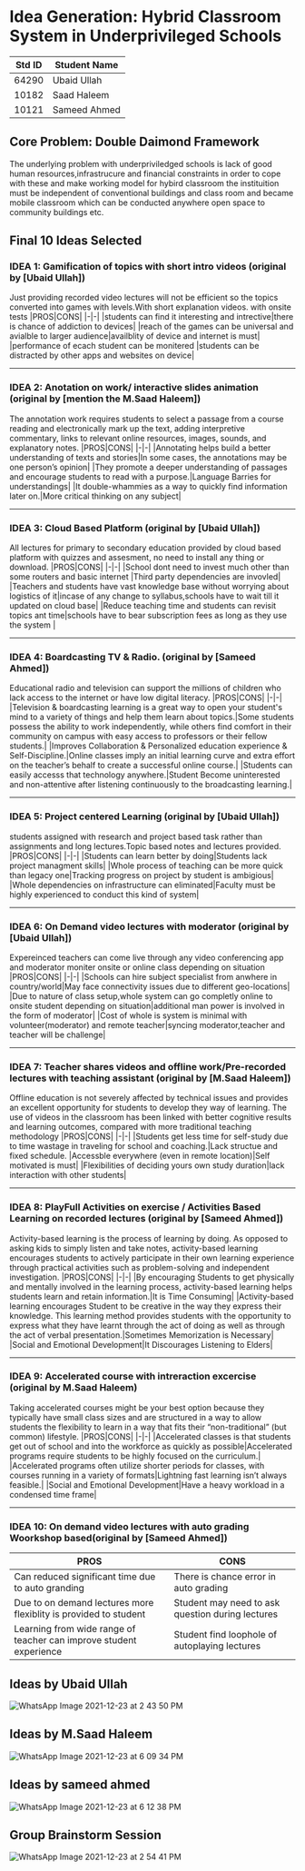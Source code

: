 # Idea Generation: Hybrid Classroom System in Underprivileged Schools

|Std ID|Student Name|
|:-----:|---------------------|
|64290|Ubaid Ullah|
|10182|Saad Haleem|
|10121|Sameed Ahmed|

## Core Problem: Double Daimond Framework
The underlying problem with underpriviledged schools is lack of good human resources,infrastrucure and financial constraints in order to cope with these and make working model for hybird classroom the instituition must be independent of conventional buildings and class room and became mobile classroom which can be conducted anywhere open space to community buildings etc.

## Final 10 Ideas Selected

### IDEA 1: Gamification of topics with short intro videos (original by [Ubaid Ullah])
Just providing recorded video lectures will not be efficient so the topics converted into games with levels.With short explanation videos.
with onsite tests
|PROS|CONS|
|-|-|
|students can find it interesting and intrective|there is chance of addiction to devices|
|reach of the games can be universal and avialble to larger audience|availblity of device and internet is must|
|performance of ecach student can be monitered |students can be distracted by other apps and websites on device|

---
### IDEA 2: Anotation on work/ interactive slides animation (original by [mention the M.Saad Haleem])
The annotation work requires students to select a passage from a course reading and electronically mark up the text, adding interpretive commentary, links to relevant online resources, images, sounds, and explanatory notes. 
|PROS|CONS|
|-|-|
|Annotating helps build a better understanding of texts and stories|In some cases, the annotations may be one person’s opinion|
|They promote a deeper understanding of passages and encourage students to read with a purpose.|Language Barries for understandings|
|It double-whammies as a way to quickly find information later on.|More critical thinking on any subject|

---
### IDEA 3: Cloud Based Platform (original by [Ubaid Ullah])
All lectures for primary to secondary education provided by cloud based platform with quizzes and assesment, no need to install any thing or download.
|PROS|CONS|
|-|-|
|School dont need to invest much other than some routers and basic internet |Third party dependencies are invovled|
|Teachers and students have vast knowledge base without worrying about logistics of it|incase of any change to syllabus,schools have to wait till it updated on cloud base|
|Reduce teaching time and students can revisit topics ant time|schools have to bear subscription fees as long as they use the system	|


---
### IDEA 4: Boardcasting TV & Radio. (original by [Sameed Ahmed])
Educational radio and television can support the millions of children who lack access to the internet or have low digital literacy. 
|PROS|CONS|
|-|-|
|Television & boardcasting learning is a great way to open your student's mind to a variety of things and help them learn about topics.|Some students possess the ability to work independently, while others find comfort in their community on campus with easy access to professors or their fellow students.|
|Improves Collaboration & Personalized education experience & Self-Discipline.|Online classes imply an initial learning curve and extra effort on the teacher’s behalf to create a successful online course.|
|Students can easily accesss that technology anywhere.|Student Become uninterested and non-attentive after listening continuously to the broadcasting learning.|

---
### IDEA 5: Project centered Learning (original by [Ubaid Ullah])
students assigned with research and project based task rather than assignments and long lectures.Topic based notes and lectures
provided.
|PROS|CONS|
|-|-|
|Students can learn better by doing|Students lack project managment skills|
|Whole process of teaching can be more quick than legacy one|Tracking progress on project by student is ambigious|
|Whole dependencies on infrastructure can eliminated|Faculty must be highly experienced to conduct this kind of system|


---
### IDEA 6: On Demand video lectures with moderator (original by [Ubaid Ullah])
Expereinced teachers can come live through any video conferencing app and moderator moniter onsite or online class depending on situation
|PROS|CONS|
|-|-|
|Schools can hire subject specialist from anwhere in country/world|May face connectivity issues due to different geo-locations|
|Due to nature of class setup,whole system can go completly online to onsite student depending on situation|additional man power is involved in the form of moderator|
|Cost of whole is system is minimal with volunteer(moderator) and remote teacher|syncing moderator,teacher and teacher will be challenge|

---
### IDEA 7: Teacher shares videos and offline work/Pre-recorded lectures with teaching assistant (original by [M.Saad Haleem])
Offline education is not severely affected by technical issues and provides an excellent opportunity for students to develop they way of learning. The use of videos in the classroom has been linked with better cognitive results and learning outcomes, compared with more traditional teaching methodology
|PROS|CONS|
|-|-|
|Students get less time for self-study due to time wastage in traveling for school and coaching.|Lack structue and fixed schedule.
|Accessble everywhere (even in remote location)|Self motivated is must|
|Flexibilities of deciding yours own study duration|lack interaction with other students|

----
### IDEA 8: PlayFull Activities on exercise / Activities Based Learning on recorded lectures (original by [Sameed Ahmed])
Activity-based learning is the process of learning by doing. As opposed to asking kids to simply listen and take notes, activity-based learning encourages students to actively participate in their own learning experience through practical activities such as problem-solving and independent investigation. 
|PROS|CONS|
|-|-|
|By encouraging Students to get physically and mentally involved in the learning process, activity-based learning helps students learn and retain information.|It is Time Consuming|
|Activity-based learning encourages Student to be creative in the way they express their knowledge. This learning method provides students with the opportunity to express what they have learnt through the act of doing as well as through the act of verbal presentation.|Sometimes Memorization is Necessary|
|Social and Emotional Development|It Discourages Listening to Elders|

---

### IDEA 9: Accelerated course with intreraction excercise (original by M.Saad Haleem)
Taking accelerated courses might be your best option because they typically have small class sizes and are structured in a way to allow students the flexibility to learn in a way that fits their “non-traditional” (but common) lifestyle. 
|PROS|CONS|
|-|-|
|Accelerated classes is that students get out of school and into the workforce as quickly as possible|Accelerated programs require students to be highly focused on the curriculum.|
|Accelerated programs often utilize shorter periods for classes, with courses running in a variety of formats|Lightning fast learning isn’t always feasible.|
|Social and Emotional Development|Have a heavy workload in a condensed time frame|

---
### IDEA 10: On demand video lectures with auto grading Woorkshop based(original by [Sameed Ahmed])

|PROS|CONS|
|-|-|
|Can reduced significant time due to auto granding|There is chance error in auto grading|
|Due to on demand lectures more flexiblity is provided to student|Student may need to ask question during lectures|
|Learning from wide range of teacher can improve student experience|Student find loophole of autoplaying lectures|


## Ideas by Ubaid Ullah

![WhatsApp Image 2021-12-23 at 2 43 50 PM](https://user-images.githubusercontent.com/38988469/147224182-17076622-1c2a-404b-8031-21a98cab1fc1.jpeg)

## Ideas by M.Saad Haleem

![WhatsApp Image 2021-12-23 at 6 09 34 PM](https://user-images.githubusercontent.com/49789953/147245127-17616080-5b3f-4fe5-85bb-f9caa4580cc8.jpeg)

## Ideas by sameed ahmed

![WhatsApp Image 2021-12-23 at 6 12 38 PM](https://user-images.githubusercontent.com/86411102/147245726-d7849ea8-3055-4afc-8a4f-cbc4925fdd3e.jpeg)


## Group Brainstorm Session 
![WhatsApp Image 2021-12-23 at 2 54 41 PM](https://user-images.githubusercontent.com/38988469/147224069-971e2edf-f0ca-4cd7-bd91-9bba6eee10c6.jpeg)


